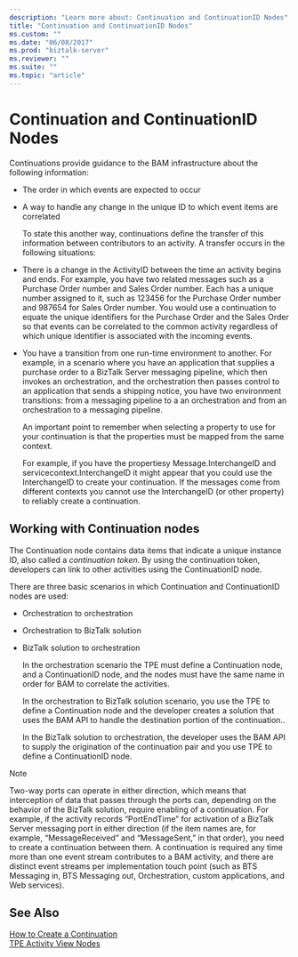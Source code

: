 ```yaml
---
description: "Learn more about: Continuation and ContinuationID Nodes"
title: "Continuation and ContinuationID Nodes"
ms.custom: ""
ms.date: "06/08/2017"
ms.prod: "biztalk-server"
ms.reviewer: ""
ms.suite: ""
ms.topic: "article"
---
```

# Continuation and ContinuationID Nodes
Continuations provide guidance to the BAM infrastructure about the following information:  
  
- The order in which events are expected to occur  
  
- A way to handle any change in the unique ID to which event items are correlated  
  
  To state this another way, continuations define the transfer of this information between contributors to an activity. A transfer occurs in the following situations:  
  
- There is a change in the ActivityID between the time an activity begins and ends. For example, you have two related messages such as a Purchase Order number and Sales Order number. Each has a unique number assigned to it, such as 123456 for the Purchase Order number and 987654 for Sales Order number. You would use a continuation to equate the unique identifiers for the Purchase Order and the Sales Order so that events can be correlated to the common activity regardless of which unique identifier is associated with the incoming events.  
  
- You have a transition from one run-time environment to another. For example, in a scenario where you have an application that supplies a purchase order to a BizTalk Server messaging pipeline, which then invokes an orchestration, and the orchestration then passes control to an application that sends a shipping notice, you have two environment transitions: from a messaging pipeline to a an orchestration and from an orchestration to a messaging pipeline.  
  
  An important point to remember when selecting a property to use for your continuation is that the properties must be mapped from the same context.  
  
  For example, if you have the propertiesy Message.InterchangeID and servicecontext.InterchangeID it might appear that you could use the InterchangeID to create your continuation. If the messages come from different contexts you cannot use the InterchangeID (or other property) to reliably create a continuation.  
  
## Working with Continuation nodes  
 The Continuation node contains data items that indicate a unique instance ID, also called a *continuation token*. By using the continuation token, developers can link to other activities using the ContinuationID node.  
  
 There are three basic scenarios in which Continuation and ContinuationID nodes are used:  
  
- Orchestration to orchestration  
  
- Orchestration to BizTalk solution  
  
- BizTalk solution to orchestration  
  
  In the orchestration scenario the TPE must define a Continuation node, and a ContinuationID node, and the nodes must have the same name in order for BAM to correlate the activities.  
  
  In the orchestration to BizTalk solution scenario, you use the TPE to define a Continuation node and the developer creates a solution that uses the BAM API to handle the destination portion of the continuation..  
  
  In the BizTalk solution to orchestration, the developer uses the BAM API to supply the origination of the continuation pair and you use TPE to define a ContinuationID node.  
  
> [!NOTE]
>  Two-way ports can operate in either direction, which means that interception of data that passes through the ports can, depending on the behavior of the BizTalk solution, require enabling of a continuation. For example, if the activity records “PortEndTime” for activation of a BizTalk Server messaging port in either direction (if the item names are, for example, “MessageReceived” and “MessageSent,” in that order), you need to create a continuation between them. A continuation is required any time more than one event stream contributes to a BAM activity, and there are distinct event streams per implementation touch point (such as BTS Messaging in, BTS Messaging out, Orchestration, custom applications, and Web services).  
  
## See Also  
 [How to Create a Continuation](../core/how-to-create-a-continuation.md)   
 [TPE Activity View Nodes](../core/tpe-activity-view-nodes.md)
